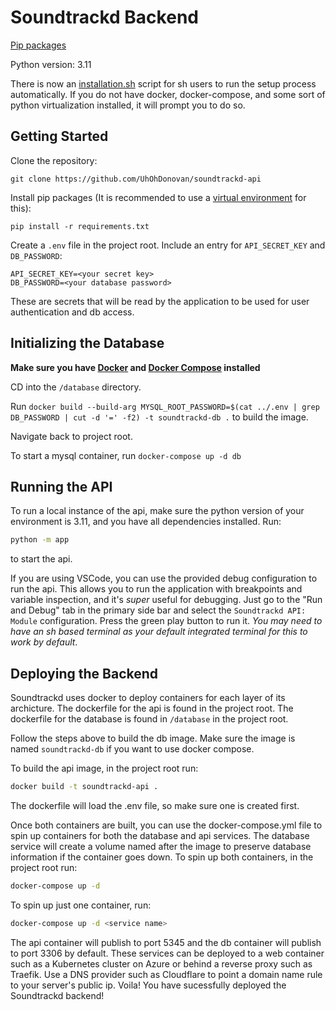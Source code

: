 # Soundtrackd Backend

[Pip packages](requirements.txt)

Python version: 3.11

There is now an [installation.sh](installation.sh) script for sh users to run the setup process automatically. If you do not have docker, docker-compose, and some sort of python virtualization installed, it will prompt you to do so.

## Getting Started

Clone the repository:

```git clone https://github.com/UhOhDonovan/soundtrackd-api```

Install pip packages (It is recommended to use a [virtual environment](https://docs.python.org/3/library/venv.html) for this):

```pip install -r requirements.txt```

Create a `.env` file in the project root. Include an entry for `API_SECRET_KEY` and `DB_PASSWORD`:

```.env
API_SECRET_KEY=<your secret key>
DB_PASSWORD=<your database password>
```

These are secrets that will be read by the application to be used for user authentication and db access.

## Initializing the Database

**Make sure you have [Docker](https://docs.docker.com/get-docker) and [Docker Compose](https://docs.docker.com/compose/install) installed**

CD into the `/database` directory.

Run `docker build --build-arg MYSQL_ROOT_PASSWORD=$(cat ../.env | grep DB_PASSWORD | cut -d '=' -f2) -t soundtrackd-db .` to build the image.

Navigate back to project root.

To start a mysql container, run `docker-compose up -d db`

## Running the API

To run a local instance of the api, make sure the python version of your environment is 3.11, and you have all dependencies installed. Run:

```sh
python -m app
```

to start the api.

If you are using VSCode, you can use the provided debug configuration to run the api. This allows you to run the application with breakpoints and variable inspection, and it's *super* useful for debugging. Just go to the "Run and Debug" tab in the primary side bar and select the `Soundtrackd API: Module` configuration. Press the green play button to run it. *You may need to have an sh based terminal as your default integrated terminal for this to work by default*.

## Deploying the Backend

Soundtrackd uses docker to deploy containers for each layer of its archicture. The dockerfile for the api is found in the project root. The dockerfile for the database is found in `/database` in the project root.

Follow the steps above to build the db image. Make sure the image is named `soundtrackd-db` if you want to use docker compose.

To build the api image, in the project root run:

```sh
docker build -t soundtrackd-api .
```

The dockerfile will load the .env file, so make sure one is created first.

Once both containers are built, you can use the docker-compose.yml file to spin up containers for both the database and api services. The database service will create a volume named after the image to preserve database information if the container goes down. To spin up both containers, in the project root run:

```sh
docker-compose up -d
```

To spin up just one container, run:

```sh
docker-compose up -d <service name>
```

The api container will publish to port 5345 and the db container will publish to port 3306 by default. These services can be deployed to a web container such as a Kubernetes cluster on Azure or behind a reverse proxy such as Traefik. Use a DNS provider such as Cloudflare to point a domain name rule to your server's public ip. Voila! You have sucessfully deployed the Soundtrackd backend!
